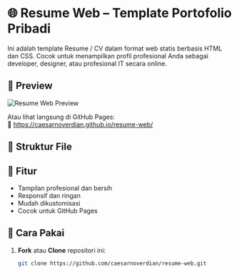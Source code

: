 # 🌐 Resume Web – Template Portofolio Pribadi

Ini adalah template Resume / CV dalam format web statis berbasis HTML dan CSS. Cocok untuk menampilkan profil profesional Anda sebagai developer, designer, atau profesional IT secara online.

## 📸 Preview
![Resume Web Preview](./resumercn)

Atau lihat langsung di GitHub Pages:  
🔗 https://caesarnoverdian.github.io/resume-web/

## 📁 Struktur File


## 📄 Fitur

- Tampilan profesional dan bersih
- Responsif dan ringan
- Mudah dikustomisasi
- Cocok untuk GitHub Pages

## 🚀 Cara Pakai

1. **Fork** atau **Clone** repositori ini:
   ```bash
   git clone https://github.com/caesarnoverdian/resume-web.git
